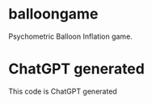 # balloongame
Psychometric Balloon Inflation game. 

# ChatGPT generated
This code is ChatGPT generated
